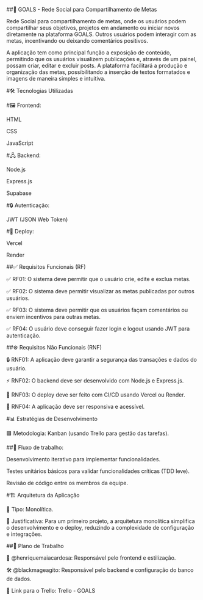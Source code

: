 ##🎯 GOALS - Rede Social para Compartilhamento de Metas

Rede Social para compartilhamento de metas, onde os usuários podem compartilhar seus objetivos, projetos em andamento ou iniciar novos diretamente na plataforma GOALS. Outros usuários podem interagir com as metas, incentivando ou deixando comentários positivos.

A aplicação tem como principal função a exposição de conteúdo, permitindo que os usuários visualizem publicações e, através de um painel, possam criar, editar e excluir posts. A plataforma facilitará a produção e organização das metas, possibilitando a inserção de textos formatados e imagens de maneira simples e intuitiva.

#🛠️ Tecnologias Utilizadas

#🖼️ Frontend:

HTML

CSS

JavaScript

#🖧 Backend:

Node.js

Express.js

Supabase

#🔒 Autenticação:

JWT (JSON Web Token)

#🚀 Deploy:

Vercel

Render

##✅ Requisitos Funcionais (RF)

✅ RF01: O sistema deve permitir que o usuário crie, edite e exclua metas.

✅ RF02: O sistema deve permitir visualizar as metas publicadas por outros usuários.

✅ RF03: O sistema deve permitir que os usuários façam comentários ou enviem incentivos para outras metas.

✅ RF04: O usuário deve conseguir fazer login e logout usando JWT para autenticação.

##⚙️ Requisitos Não Funcionais (RNF)

🔒 RNF01: A aplicação deve garantir a segurança das transações e dados do usuário.

⚡ RNF02: O backend deve ser desenvolvido com Node.js e Express.js.

🚀 RNF03: O deploy deve ser feito com CI/CD usando Vercel ou Render.

📱 RNF04: A aplicação deve ser responsiva e acessível.

#📊 Estratégias de Desenvolvimento

🟩 Metodologia: Kanban (usando Trello para gestão das tarefas).

##🔁 Fluxo de trabalho:

Desenvolvimento iterativo para implementar funcionalidades.

Testes unitários básicos para validar funcionalidades críticas (TDD leve).

Revisão de código entre os membros da equipe.

#🏗️ Arquitetura da Aplicação

🧩 Tipo: Monolítica.

📘 Justificativa: Para um primeiro projeto, a arquitetura monolítica simplifica o desenvolvimento e o deploy, reduzindo a complexidade de configuração e integrações.

##🔧 Plano de Trabalho

🎨 @henriquemaiacardosa: Responsável pelo frontend e estilização.

🛠️ @blackmageagito: Responsável pelo backend e configuração do banco de dados.

🔗 Link para o Trello: Trello - GOALS
